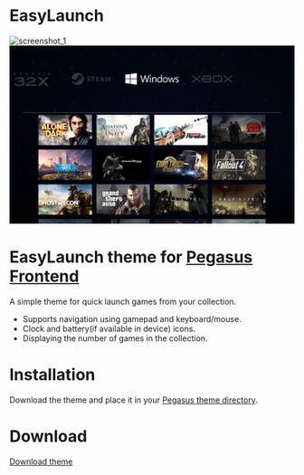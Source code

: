 # EasyLaunch

![screenshot_1](.meta/screenshot_1.png)
![screenshot_2](.meta/screenshot_2.png)

# EasyLaunch theme for [Pegasus Frontend](http://pegasus-frontend.org/)
A simple theme for quick launch games from your collection.

- Supports navigation using gamepad and keyboard/mouse.
- Clock and battery(if available in device) icons.
- Displaying the number of games in the collection.

# Installation
Download the theme and place it in your [Pegasus theme directory](http://pegasus-frontend.org/docs/user-guide/installing-themes/).

# Download
[Download theme](https://github.com/VGmove/EasyLaunch/archive/refs/heads/main.zip)
